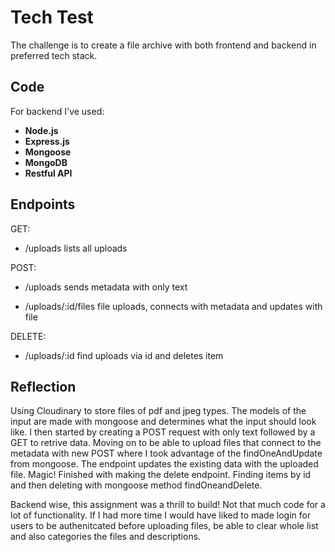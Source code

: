 # Tech Test

The challenge is to create a file archive with both frontend and backend in preferred tech stack. 

## Code

For backend I've used:
  * **Node.js**
  * **Express.js**
  * **Mongoose**
  * **MongoDB**
  * **Restful API**


## Endpoints

GET: 
 * /uploads
 lists all uploads

POST: 
 * /uploads
 sends metadata with only text
 
 * /uploads/:id/files
 file uploads, connects with metadata and updates with file
 
DELETE:
 * /uploads/:id
 find uploads via id and deletes item

## Reflection

Using Cloudinary to store files of pdf and jpeg types. The models of the input are made with mongoose and determines what the input should look like. I then started by creating a POST request with only text followed by a GET to retrive data. Moving on to be able to upload files that connect to the metadata with new POST where I took advantage of the findOneAndUpdate from mongoose. The endpoint updates the existing data with the uploaded file. Magic! Finished with making the delete endpoint. Finding items by id and then deleting with mongoose method findOneandDelete.

Backend wise, this assignment was a thrill to build! Not that much code for a lot of functionality. If I had more time I would have liked to made login for users to be authenitcated before uploading files, be able to clear whole list and also categories the files and descriptions.
